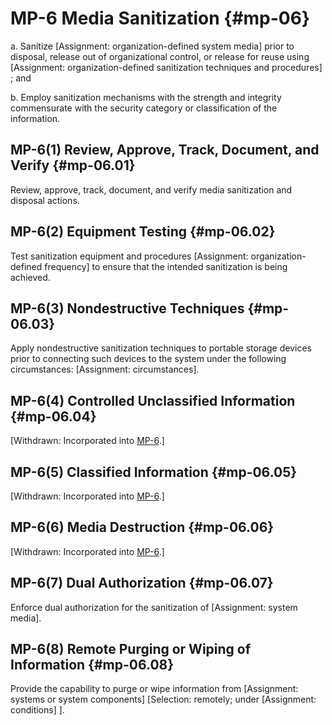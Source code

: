 # MP-6 Media Sanitization {#mp-06}

a. Sanitize [Assignment: organization-defined system media] prior to disposal, release out of organizational control, or release for reuse using [Assignment: organization-defined sanitization techniques and procedures] ; and

b. Employ sanitization mechanisms with the strength and integrity commensurate with the security category or classification of the information.

## MP-6(1) Review, Approve, Track, Document, and Verify {#mp-06.01}

Review, approve, track, document, and verify media sanitization and disposal actions.

## MP-6(2) Equipment Testing {#mp-06.02}

Test sanitization equipment and procedures [Assignment: organization-defined frequency] to ensure that the intended sanitization is being achieved.

## MP-6(3) Nondestructive Techniques {#mp-06.03}

Apply nondestructive sanitization techniques to portable storage devices prior to connecting such devices to the system under the following circumstances: [Assignment: circumstances].

## MP-6(4) Controlled Unclassified Information {#mp-06.04}

[Withdrawn: Incorporated into [MP-6](../mp/mp-06#mp-06).]

## MP-6(5) Classified Information {#mp-06.05}

[Withdrawn: Incorporated into [MP-6](../mp/mp-06#mp-06).]

## MP-6(6) Media Destruction {#mp-06.06}

[Withdrawn: Incorporated into [MP-6](../mp/mp-06#mp-06).]

## MP-6(7) Dual Authorization {#mp-06.07}

Enforce dual authorization for the sanitization of [Assignment: system media].

## MP-6(8) Remote Purging or Wiping of Information {#mp-06.08}

Provide the capability to purge or wipe information from [Assignment: systems or system components]
                  [Selection: remotely; under [Assignment: conditions]
                  ].

